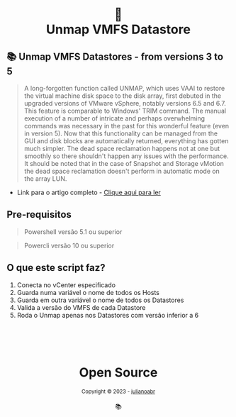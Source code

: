 <h1 align="center">
📄<br>Unmap VMFS Datastore
</h1>

## 📚 Unmap VMFS Datastores - from versions 3 to 5

> A long-forgotten function called UNMAP, which uses VAAI to restore the virtual machine disk space to the disk array, first debuted in the upgraded versions of VMware vSphere, notably versions 6.5 and 6.7. This feature is comparable to Windows' TRIM command. The manual execution of a number of intricate and perhaps overwhelming commands was necessary in the past for this wonderful feature (even in version 5). Now that this functionality can be managed from the GUI and disk blocks are automatically returned, everything has gotten much simpler. The dead space reclamation happens not at one but smoothly so there shouldn't happen any issues with the performance. It should be noted that in the case of Snapshot and Storage vMotion the dead space reclamation doesn't perform in automatic mode on the array LUN.

- Link para o artigo completo - [Clique aqui para ler](https://www.diskinternals.com/vmfs-recovery/esxcli-storage-vmfs-unmap/)

## Pre-requisitos

> Powershell versão 5.1 ou superior

> Powercli versão 10 ou superior

## O que este script faz?

1. Conecta no vCenter especificado
2. Guarda numa variável o nome de todos os Hosts
3. Guarda em outra variável o nome de todos os Datastores
4. Valida a versão do VMFS de cada Datastore
5. Roda o Unmap apenas nos Datastores com versão inferior a 6

<div align="center">
  <br/>
  <br/>
  <br/>
    <div>
      <h1>Open Source</h1>
      <sub>Copyright © 2023 - <a href="https://github.com/julianoabr">julianoabr</sub></a>
    </div>
    <br/>
    📚
</div>


